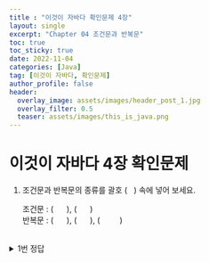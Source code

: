 ```yaml
---
title : "이것이 자바다 확인문제 4장"
layout: single
excerpt: "Chapter 04 조건문과 반복문"
toc: true
toc_sticky: true
date: 2022-11-04
categories: [Java]
tag: [이것이 자바다, 확인문제]
author_profile: false
header:
  overlay_image: assets/images/header_post_1.jpg
  overlay_filter: 0.5 
  teaser: assets/images/this_is_java.png
---
```


# 이것이 자바다 4장 확인문제  

1. 조건문과 반복문의 종류를 괄호 (   ) 속에 넣어 보세요.  

    조건문 : (      ), (      )  
    반복문 : (      ), (      ), (         )  
<br>
    <details>
    <summary>1번 정답</summary>
    <div markdown="1">
    답 :   
    조건문 : ( if ), ( switch )  
    반복문 : ( while ), ( for ), ( do-while )
    
    </div>
    </details>
<br>
2. 조건문과 반복문을 설명한 것 중 틀린 것은 무엇입니까?  
① if 문은 조건식의 결과에 따라 실행 흐름을 달리할 수 있다.  
② switch 문에서 사용할 수 잇는 변수의 타입은 int, double 이 될 수 있다.  
③ for 문은 카운터 변수로 지정한 횟수만큼 반복시킬 때 사용할 수 있다.  
④ break 문은 switch 문, for 문, while 문을 종료할 때 사용할 수 있다.  

    <details>
    <summary>2번 정답</summary>
    <div markdown="1">
    답 : ②  

    자바 6까지 switch 문의 괄호에는 정수 타입(byte, char, short, int, long) 변수나 정수값을 산출하는 연산식만 올 수 있었다.  
    자바 7부터는 String 타입의 변수도 올 수 있다.  
    
    `이것이 자바다 119p 참고`
    </div>
    </details>
<br>
3. for 문을 이용해서 1부터 100까지의 정수 중에서 3의 배수의 총합을 구하는 코드를 작성해보세요.  

    ```java
    public class Exercise03{
        public static void main(String[] args){
            // 작성 위치
        }
    }
    ```

    |실행 결과|
    |:---------:|
    |3의 배수의 합: 1683|

    <details>
    <summary>3번 정답</summary>
    <div markdown="1">
    답 : 
    ```java
    public class Exercise03{
    public static void main(String[] args){
        int sum = 0;
        for(i = 1; i <= 100; i++) {
            if (i % 3 == 0) sum += i;
            }
        Systen.out.println("3의 배수의 합 : "+sum);
        }
    }
    ```
    
    `이것이 자바다 122p 참고`
    </div>
    </details>
<br>
4. while문과 Math.random() 메소드를 이용해서 두 개의 주사위를 던졌을 때 나오는 눈을 (눈1, 눈2) 형태로 출력하고, 눈의 합이 5가 아니면 계속 주사위를 던지고, 눈의 합이 5이면 실행을 멈추는 코드를 작성해보세요. 눈의 합이 5가 되는 조합은 (1,4), (4,1), (2,3), (3,2) 입니다.  

    ```java
    public class Exercise04{
        public static void main(String[] args) {
            //작성 위치
        }
    }
    ```

    <details>
    <summary>4번 정답</summary>
    <div markdown="1">
    답 :
    ```java
    public class Exercise04{
    public static void main(String[] args){
        int dice1 = 0;
        int dice2 = 0;

        while(dice1 + dice2 != 5) {
            num1 = (int)(Math.random()*6) +1;
            num2 = (int)(Math.random()*6) +1;
            System.out.println("(" + dice1 + "," + dice2 + ")");
        }
       }
    }
    ```
    
    `이것이 자바다 113p, 124p 참고`
    </div>
    </details>
<br>
5. 중첩 for 문을 이용하여 방정식 4x + 5y = 60의 모든 해를 구해서 (x, y) 형태로 출력해보세요. 단, x와 y는 10 이하의 자연수입니다.  

    ```java
    public class Exercise05{
        public static void main(String[] args) {
            //작성 위치
        }
    }
    ```

    |실행 결과|
    |---------|
    |(5, 8)|
    |(10, 4)|

    <details>
    <summary>5번 정답</summary>
    <div markdown="1">
    답 :
    ```java
    public class Exercise05{
    public static void main(String[] args){
        for(i = 1; i <=10; i++){
            for(j = 1; j <= 10; j ++) {
                if(4*i + 5*j = 60){
                    System.out.println("(" + i + "," + j + ")");
                }
            }
        }
       }
    }
    ```

    `이것이 자바다 122p 참고`
    </div>
    </details>
<br>
6. for 문을 이용해서 실행 결과와 같은 삼각형을 출력하는 코드를 작성해보세요.  

    ```java
    public class Exercise06{
        public static void main(String[] args) {
            //작성 위치
        }
    }
    ```

    | 실행결과|
    |:--------|
    | \*<br>\*\*<br>\*\*\*<br>\*\*\*\*<br>\*\*\*\*\* |
    
    <details>
    <summary>6번 정답</summary>
    <div markdown="1">
    답 :
    ```java
    public class Exercise06{
    public static void main(String[] args){
        for(i = 1; i <=5; i++){
            for(j = 1; j <=i; j++){
                System.out.print("*");
            }
            System.out.println();
        }
       }
    }
    ```

    </div>
    </details>
<br>
7. while 문과 Scanner 를 이용해서 키보드로부터 입력된 데이터로 예금, 출금, 조회, 종료 기능을 제공하는 코드를 작성해보세요. 이 프로그램을 실행시키면 다음과 같은 실행 결과가 나와야 합니다.  

    ```java
    import java.util.Scanner;

    public class Exercise07{
        public static void main(String[] args) {
            boolean run = true;

            int balance = 0;

            Scanner scanner = new Scanner(System.in);
            while(run) {
                System.out.println("--------------------------------------");
                System.out.println("1. 예금 | 2. 출금 | 3. 잔고 | 4. 종료")'
                System.out.println("--------------------------------------");
                System.out.println("선택 > ");

                //작성 위치

            }
            System.out.println("프로그램 종료");
        }
    }
    ```

    | 실행결과 |
    |:--------|
    | ---------------------------------------------------- <br> 1. 예금 \| 2. 출금 \| 3. 잔고 \| 4. 종료 <br> ---------------------------------------------------- <br> 선택 > 1 <br> 예금액 > 10000 <br><br> ---------------------------------------------------- <br> 1. 예금 \| 2. 출금 \| 3. 잔고 \| 4. 종료 <br> ---------------------------------------------------- <br> 선택 > 2 <br> 출금액 > 2000 <br><br> ---------------------------------------------------- <br> 1. 예금 \| 2. 출금 \| 3. 잔고 \| 4. 종료 <br> ---------------------------------------------------- <br> 선택 > 3 <br> 잔고 > 8000 <br><br> ---------------------------------------------------- <br> 1. 예금 \| 2. 출금 \| 3. 잔고 \| 4. 종료 <br> ---------------------------------------------------- <br> 선택 > 4 <br><br> 프로그램 종료 |

    <details>
    <summary>7번 정답</summary>
    <div markdown="1">
    답 :
    ```java
    import java.util.Scanner;

    public class Exercise07{
        public static void main(String[] args) {
            boolean run = true;

            int balance = 0;

            Scanner scanner = new Scanner(System.in);
            while(run) {
                System.out.println("--------------------------------------");
                System.out.println("1. 예금 | 2. 출금 | 3. 잔고 | 4. 종료")'
                System.out.println("--------------------------------------");
                System.out.println("선택 > ");

                //작성 위치
                int num = scanner.nextInt();
                int money = 0;

                while(num) {
                    case 1:
                        System.out.print("예금액 > ");
                        money = scanner.nextInt();
                        balance += money;
                        break;
                    case 2:
                        System.out.print("출금액 > ");
                        money - scanner.nextInt();
                        blance -= money;
                        break;
                    case 3:
                        System.out.print("잔고 > "+blance);
                        break;
                    case 4:
                        run = false;
                        break;
                }

            }
            System.out.println("프로그램 종료");
        }
    }
    ```

    `이것이 자바다 124p, 129p 참고`
    </div>
    </details>
<br>



🌞 정보 : 공부 기록용 블로그입니다. 오타나 내용 오류가 있을 경우 알려주시면 감사하겠습니다.
{: .notice}
